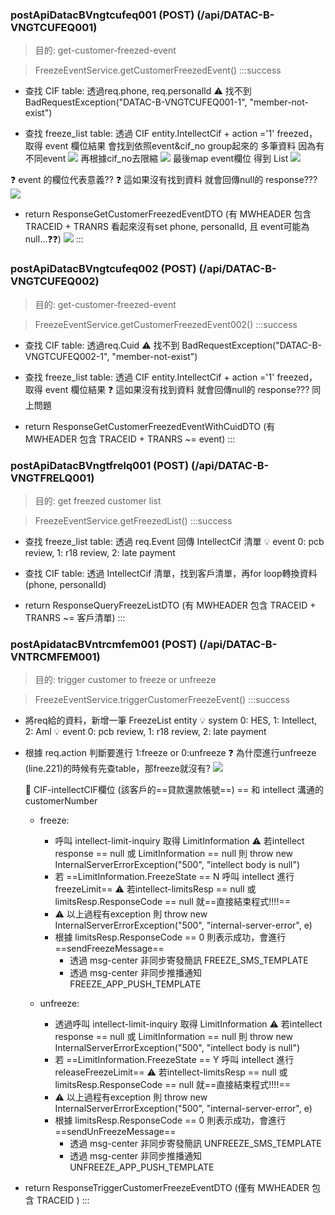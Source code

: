 
### postApiDatacBVngtcufeq001 (POST) (/api/DATAC-B-VNGTCUFEQ001)
> 目的: get-customer-freezed-event

> FreezeEventService.getCustomerFreezedEvent()
:::success
- 查找 CIF table: 透過req.phone, req.personalId
:warning: 找不到 BadRequestException("DATAC-B-VNGTCUFEQ001-1", "member-not-exist")

- 查找 freeze_list table: 透過 CIF entity.IntellectCif + action ='1' freezed，取得 event 欄位結果 
會找到依照event&cif_no group起來的 多筆資料 因為有不同event
![](https://hackmd.io/_uploads/ByNL0HU5h.png)
再根據cif_no去限縮
![](https://hackmd.io/_uploads/rkk3CHLc3.png)
最後map event欄位 得到 List<Integer>
![](https://hackmd.io/_uploads/rkswCBL52.png)

:question: event 的欄位代表意義??
:question: 這如果沒有找到資料 就會回傳null的 response???
![](https://hackmd.io/_uploads/SyUFYHI93.png)

- return ResponseGetCustomerFreezedEventDTO (有 MWHEADER 包含 TRACEID + TRANRS 看起來沒有set phone, personalId, 且 event可能為null...:question::question:)
![](https://hackmd.io/_uploads/BJ1lTAV9n.png)
:::

### postApiDatacBVngtcufeq002 (POST) (/api/DATAC-B-VNGTCUFEQ002)
> 目的: get-customer-freezed-event

> FreezeEventService.getCustomerFreezedEvent002()
:::success
- 查找 CIF table: 透過req.Cuid
:warning: 找不到 BadRequestException("DATAC-B-VNGTCUFEQ002-1", "member-not-exist")

- 查找 freeze_list table: 透過 CIF entity.IntellectCif + action ='1' freezed，取得 event 欄位結果 
:question: 這如果沒有找到資料 就會回傳null的 response??? 同上問題

- return ResponseGetCustomerFreezedEventWithCuidDTO (有 MWHEADER 包含 TRACEID + TRANRS ~= event)
:::

### postApiDatacBVngtfrelq001 (POST) (/api/DATAC-B-VNGTFRELQ001)
> 目的: get freezed customer list

> FreezeEventService.getFreezedList()
:::success
- 查找 freeze_list table: 透過 req.Event 回傳 IntellectCif 清單
:bulb: event 0: pcb review, 1: r18 review, 2: late payment

- 查找 CIF table: 透過 IntellectCif 清單，找到客戶清單，再for loop轉換資料(phone, personalId)

- return ResponseQueryFreezeListDTO (有 MWHEADER 包含 TRACEID + TRANRS ~= 客戶清單)
:::

### postApidatacBVntrcmfem001 (POST) (/api/DATAC-B-VNTRCMFEM001)
> 目的: trigger customer to freeze or unfreeze

> FreezeEventService.triggerCustomerFreezeEvent()
:::success
- 將req給的資料，新增一筆 FreezeList entity
:bulb: system 0: HES, 1: Intellect, 2: Aml
:bulb: event 0: pcb review, 1: r18 review, 2: late payment
- 根據 req.action 判斷要進行 1:freeze or 0:unfreeze
:question: 為什麼進行unfreeze (line.221)的時候有先查table，那freeze就沒有?
![](https://hackmd.io/_uploads/SyiPe8Iqh.png)

    :bookmark: CIF-intellectCIF欄位 (該客戶的==貸款還款帳號==) == 和 intellect 溝通的 customerNumber
    
    - freeze: 
        - 呼叫 intellect-limit-inquiry 取得 LimitInformation
        :warning: 若intellect response == null 或 LimitInformation == null 則 throw new InternalServerErrorException("500", "intellect body is null")
        - 若 ==LimitInformation.FreezeState == N 呼叫 intellect 進行 freezeLimit==
        :warning: 若intellect-limitsResp == null 或 limitsResp.ResponseCode == null 就==直接結束程式!!!!==
        - :warning: 以上過程有exception 則 throw new InternalServerErrorException("500", "internal-server-error", e)
        - 根據 limitsResp.ResponseCode == 0 則表示成功，會進行 ==sendFreezeMessage==
            - 透過 msg-center 非同步寄發簡訊 FREEZE_SMS_TEMPLATE
            - 透過 msg-center 非同步推播通知 FREEZE_APP_PUSH_TEMPLATE
    
    - unfreeze: 
        - 透過呼叫 intellect-limit-inquiry 取得 LimitInformation
        :warning: 若intellect response == null 或 LimitInformation == null 則 throw new InternalServerErrorException("500", "intellect body is null")
        - 若 ==LimitInformation.FreezeState == Y 呼叫 intellect 進行 releaseFreezeLimit==
        :warning: 若intellect-limitsResp == null 或 limitsResp.ResponseCode == null 就==直接結束程式!!!!==
        - :warning: 以上過程有exception 則 throw new InternalServerErrorException("500", "internal-server-error", e)
        - 根據 limitsResp.ResponseCode == 0 則表示成功，會進行 ==sendUnFreezeMessage==
            - 透過 msg-center 非同步寄發簡訊 UNFREEZE_SMS_TEMPLATE
            - 透過 msg-center 非同步推播通知 UNFREEZE_APP_PUSH_TEMPLATE
        
- return ResponseTriggerCustomerFreezeEventDTO (僅有 MWHEADER 包含 TRACEID )
:::